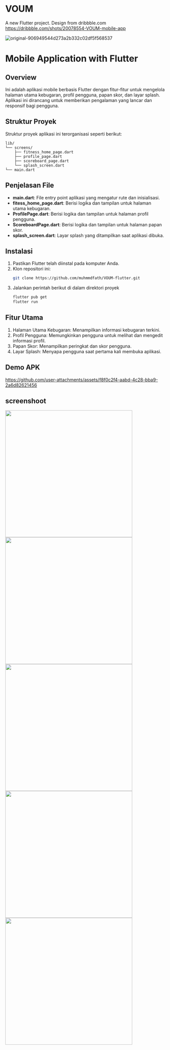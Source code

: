 # VOUM
A new Flutter project. Design from dribbble.com
https://dribbble.com/shots/20078554-VOUM-mobile-app


![original-906949544d273a2b332c02df5f568537](https://github.com/user-attachments/assets/112ec172-01a8-41a3-9705-30266596778d)


# Mobile Application with Flutter

## Overview
Ini adalah aplikasi mobile berbasis Flutter dengan fitur-fitur untuk mengelola halaman utama kebugaran, profil pengguna, papan skor, dan layar splash. Aplikasi ini dirancang untuk memberikan pengalaman yang lancar dan responsif bagi pengguna.

## Struktur Proyek
Struktur proyek aplikasi ini terorganisasi seperti berikut:
```
lib/
└── screens/
    ├── fitness_home_page.dart
    ├── profile_page.dart
    ├── scoreboard_page.dart
    └── splash_screen.dart
└── main.dart
```

## Penjelasan File
- **main.dart**: File entry point aplikasi yang mengatur rute dan inisialisasi.
- **fitess_home_page.dart**: Berisi logika dan tampilan untuk halaman utama kebugaran.
- **ProfilePage.dart**: Berisi logika dan tampilan untuk halaman profil pengguna.
- **ScoreboardPage.dart**: Berisi logika dan tampilan untuk halaman papan skor.
- **splash_screen.dart**: Layar splash yang ditampilkan saat aplikasi dibuka.

## Instalasi
1. Pastikan Flutter telah diinstal pada komputer Anda.
2. Klon repositori ini: 
   ```bash
   git clone https://github.com/muhmmdfath/VOUM-flutter.git
3. Jalankan perintah berikut di dalam direktori proyek
   ```bash
   flutter pub get
   flutter run

## Fitur Utama
1. Halaman Utama Kebugaran: Menampilkan informasi kebugaran terkini.
2. Profil Pengguna: Memungkinkan pengguna untuk melihat dan mengedit informasi profil.
3. Papan Skor: Menampilkan peringkat dan skor pengguna.
4. Layar Splash: Menyapa pengguna saat pertama kali membuka aplikasi.

## Demo APK


https://github.com/user-attachments/assets/f8f0c2f4-aabd-4c28-bba9-2a6d82621456

## screenshoot
<img src="https://github.com/user-attachments/assets/fe13ce22-7b72-438b-adda-e8f8aa4d1c4c" height="400" />
<img src="https://github.com/user-attachments/assets/bb2ac5a1-5171-41c2-b34e-114d817483ff" height="400" />
<img src="https://github.com/user-attachments/assets/03b3829c-0a80-453e-a08d-42706b5ebc1e" height="400" />
<img src="https://github.com/user-attachments/assets/c7ef084c-9c06-4318-8ce4-2d78889c02ff" height="400" />
<img src="https://github.com/user-attachments/assets/4c267411-08ff-4659-acb0-37834ed262ff" height="400" />

